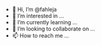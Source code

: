 - 👋 Hi, I’m @fahleja
- 👀 I’m interested in ...
- 🌱 I’m currently learning ...
- 💞️ I’m looking to collaborate on ...
- 📫 How to reach me ...

<!---
fahleja/fahleja is a ✨ special ✨ repository because its `README.md` (this file) appears on your GitHub profile.
You can click the Preview link to take a look at your changes.
--->
